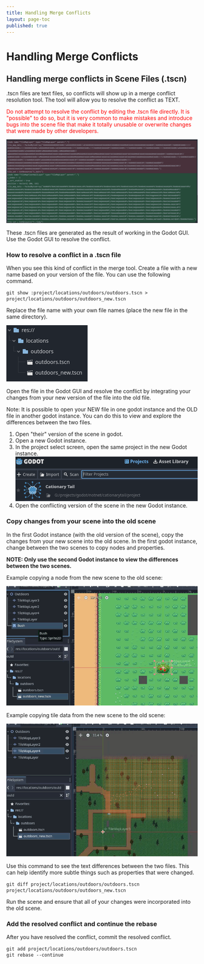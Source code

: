 ```yaml
---
title: Handling Merge Conflicts
layout: page-toc
published: true
---
```


# Handling Merge Conflicts

## Handling merge conflicts in Scene Files (.tscn)

.tscn files are text files, so conflicts will show up in a merge conflict resolution tool. The tool will allow you to resolve the conflict as TEXT.

<span style="color: red;">Do not attempt to resolve the conflict by editing the .tscn file directly. It is "possible" to do so, but it is very common to make mistakes and introduce bugs into the scene file that make it totally unusable or overwrite changes that were made by other developers.</span>

![alt text](image-4.png)

These .tscn files are generated as the result of working in the Godot GUI. Use the Godot GUI to resolve the conflict.

### How to resolve a conflict in a .tscn file

When you see this kind of conflict in the merge tool. Create a file with a new name based on your version of the file. You can use the following command.

```text
git show :project/locations/outdoors/outdoors.tscn > project/locations/outdoors/outdoors_new.tscn
```

Replace the file name with your own file names (place the new file in the same directory).

![alt text](image-5.png)

Open the file in the Godot GUI and resolve the conflict by integrating your changes from your new version of the file into the old file.

Note: It is possible to open your NEW file in one godot instance and the OLD file in another godot instance. You can do this to view and explore the differences between the two files.

1. Open "their" version of the scene in godot.
2. Open a new Godot instance.
3. In the project select screen, open the same project in the new Godot instance.
![alt text](image-6.png)
4. Open the conflicting version of the scene in the new Godot instance.

### Copy changes from your scene into the old scene

In the first Godot instance (with the old version of the scene), copy the changes from your new scene into the old scene.
In the first godot instance, change between the two scenes to copy nodes and properties.

__NOTE: Only use the second Godot instance to view the differences between the two scenes.__

Example copying a node from the new scene to the old scene:

![alt text](copy_node_old_to_new.gif)

Example copying tile data from the new scene to the old scene:

![alt text](copy-nodes-to-existing-scene.gif)

Use this command to see the text differences between the two files.
This can help identify more subtle things such as properties that were changed.

```text
git diff project/locations/outdoors/outdoors.tscn project/locations/outdoors/outdoors_new.tscn
```

Run the scene and ensure that all of your changes were incorporated into the old scene.

### Add the resolved conflict and continue the rebase

After you have resolved the conflict, commit the resolved conflict.

```text
git add project/locations/outdoors/outdoors.tscn
git rebase --continue
```
